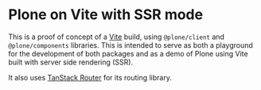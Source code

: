 # Plone on Vite with SSR mode

This is a proof of concept of a [Vite](https://vitejs.dev) build, using `@plone/client` and `@plone/components` libraries.
This is intended to serve as both a playground for the development of both packages and as a demo of Plone using Vite built with server side rendering (SSR).

It also uses [TanStack Router](https://tanstack.com/router/latest/docs/framework/react/overview) for its routing library.
